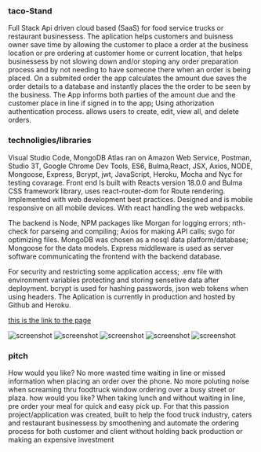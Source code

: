 ### taco-Stand
Full Stack Api driven cloud based (SaaS) for food service trucks or restaurant businessess. The aplication helps customers and buisness owner save time by allowing the customer to place a order at the business location or pre ordering at customer home or current location, that helps businessess by not slowing down and/or stoping any order preparation process and by not needing to have someone there when an order is being placed. 
On a submited order the app calculates the amount due saves the order details to a database and instantly places the the order to be seen by the business. The App informs both parties of the amount due and the customer place in line if signed in to the app; Using athorization authentication process. allows users to create, edit, view all, and delete orders.
### technoligies/libraries
Visual Studio Code, MongoDB Atlas ran on Amazon Web Service, Postman, Studio 3T, Google Chrome Dev Tools, ES6, Bulma,React, JSX, Axios, NODE, Mongoose, Express, Bcrypt, jwt, JavaScript, Heroku, Mocha and Nyc for testing covarage.
 Front end Is built with Reacts version 18.0.0  and Bulma CSS framework library, uses react-router-dom for Route rendering. Implemented with web development best practices. Designed and is mobile responsive on all mobile devices. With react handling the web webpacks. 

 The backend is Node, NPM packages like Morgan for logging errors; nth-check for parseing and compiling; Axios for making API calls; svgo for optimizing files. MongoDB was chosen as a nosql data platform/database; Mongoose for the data models. Express middleware  is used as server software communicating the frontend with the backend database.
 
 For security and restricting some application access; .env file with environment variables protecting and storing sensetive data after deployment. bcrypt is used for hashing passwords, json web tokens when using headers. The Aplication is currently in production and hosted by Github and Heroku.

 
[this is the link to the page](https://taco-stand.herokuapp.com/)

![screenshot](/client/public/assets/images/casa.png)
![screenshot](/client/public/assets/images/ordenar.png)
![screenshot](/client/public/assets/images/auth.png)
![screenshot](/public/assets/images/allordens.png)
![screenshot](/client/public/assets/images/edit.png)



### pitch
How would you like?
No more wasted time waiting in line or missed  information when placing an order over the phone. No more poluting noise when screaming thru foodtruck window ordering over a busy street or plaza.
how would you like?
When taking lunch and without waiting in line, pre order your meal for quick and easy pick up.
For that this passion project/application was created, built to help the food truck industry, caters and restaurant businessess by smoothening and automate the ordering process for both customer and client without holding back production or making an expensive investment
